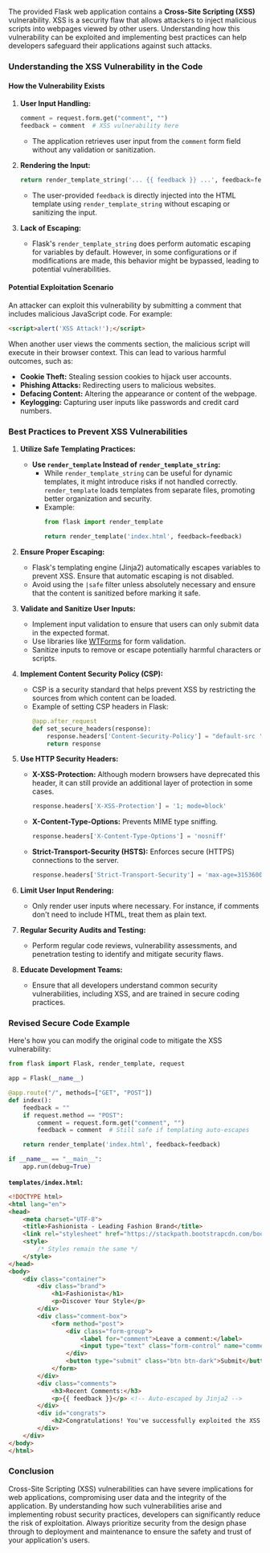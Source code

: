 The provided Flask web application contains a **Cross-Site Scripting (XSS)** vulnerability. XSS is a security flaw that allows attackers to inject malicious scripts into webpages viewed by other users. Understanding how this vulnerability can be exploited and implementing best practices can help developers safeguard their applications against such attacks.

### **Understanding the XSS Vulnerability in the Code**

#### **How the Vulnerability Exists**

1. **User Input Handling:**
   ```python
   comment = request.form.get("comment", "")
   feedback = comment  # XSS vulnerability here
   ```
   - The application retrieves user input from the `comment` form field without any validation or sanitization.

2. **Rendering the Input:**
   ```python
   return render_template_string('... {{ feedback }} ...', feedback=feedback)
   ```
   - The user-provided `feedback` is directly injected into the HTML template using `render_template_string` without escaping or sanitizing the input.

3. **Lack of Escaping:**
   - Flask's `render_template_string` does perform automatic escaping for variables by default. However, in some configurations or if modifications are made, this behavior might be bypassed, leading to potential vulnerabilities.

#### **Potential Exploitation Scenario**

An attacker can exploit this vulnerability by submitting a comment that includes malicious JavaScript code. For example:

```html
<script>alert('XSS Attack!');</script>
```

When another user views the comments section, the malicious script will execute in their browser context. This can lead to various harmful outcomes, such as:

- **Cookie Theft:** Stealing session cookies to hijack user accounts.
- **Phishing Attacks:** Redirecting users to malicious websites.
- **Defacing Content:** Altering the appearance or content of the webpage.
- **Keylogging:** Capturing user inputs like passwords and credit card numbers.

### **Best Practices to Prevent XSS Vulnerabilities**

1. **Utilize Safe Templating Practices:**
   - **Use `render_template` Instead of `render_template_string`:**
     - While `render_template_string` can be useful for dynamic templates, it might introduce risks if not handled correctly. `render_template` loads templates from separate files, promoting better organization and security.
     - Example:
       ```python
       from flask import render_template

       return render_template('index.html', feedback=feedback)
       ```

2. **Ensure Proper Escaping:**
   - Flask's templating engine (Jinja2) automatically escapes variables to prevent XSS. Ensure that automatic escaping is not disabled.
   - Avoid using the `|safe` filter unless absolutely necessary and ensure that the content is sanitized before marking it safe.

3. **Validate and Sanitize User Inputs:**
   - Implement input validation to ensure that users can only submit data in the expected format.
   - Use libraries like [WTForms](https://wtforms.readthedocs.io/en/2.3.x/) for form validation.
   - Sanitize inputs to remove or escape potentially harmful characters or scripts.

4. **Implement Content Security Policy (CSP):**
   - CSP is a security standard that helps prevent XSS by restricting the sources from which content can be loaded.
   - Example of setting CSP headers in Flask:
     ```python
     @app.after_request
     def set_secure_headers(response):
         response.headers['Content-Security-Policy'] = "default-src 'self'; script-src 'self'"
         return response
     ```

5. **Use HTTP Security Headers:**
   - **X-XSS-Protection:** Although modern browsers have deprecated this header, it can still provide an additional layer of protection in some cases.
     ```python
     response.headers['X-XSS-Protection'] = '1; mode=block'
     ```
   - **X-Content-Type-Options:** Prevents MIME type sniffing.
     ```python
     response.headers['X-Content-Type-Options'] = 'nosniff'
     ```
   - **Strict-Transport-Security (HSTS):** Enforces secure (HTTPS) connections to the server.
     ```python
     response.headers['Strict-Transport-Security'] = 'max-age=31536000; includeSubDomains'
     ```

6. **Limit User Input Rendering:**
   - Only render user inputs where necessary. For instance, if comments don't need to include HTML, treat them as plain text.

7. **Regular Security Audits and Testing:**
   - Perform regular code reviews, vulnerability assessments, and penetration testing to identify and mitigate security flaws.

8. **Educate Development Teams:**
   - Ensure that all developers understand common security vulnerabilities, including XSS, and are trained in secure coding practices.

### **Revised Secure Code Example**

Here's how you can modify the original code to mitigate the XSS vulnerability:

```python
from flask import Flask, render_template, request

app = Flask(__name__)

@app.route("/", methods=["GET", "POST"])
def index():
    feedback = ""
    if request.method == "POST":
        comment = request.form.get("comment", "")
        feedback = comment  # Still safe if templating auto-escapes

    return render_template('index.html', feedback=feedback)

if __name__ == "__main__":
    app.run(debug=True)
```

**`templates/index.html`:**

```html
<!DOCTYPE html>
<html lang="en">
<head>
    <meta charset="UTF-8">
    <title>Fashionista - Leading Fashion Brand</title>
    <link rel="stylesheet" href="https://stackpath.bootstrapcdn.com/bootstrap/4.5.0/css/bootstrap.min.css">
    <style>
        /* Styles remain the same */
    </style>
</head>
<body>
    <div class="container">
        <div class="brand">
            <h1>Fashionista</h1>
            <p>Discover Your Style</p>
        </div>
        <div class="comment-box">
            <form method="post">
                <div class="form-group">
                    <label for="comment">Leave a comment:</label>
                    <input type="text" class="form-control" name="comment" id="comment" placeholder="What do you think about our new collection?">
                </div>
                <button type="submit" class="btn btn-dark">Submit</button>
            </form>
        </div>
        <div class="comments">
            <h3>Recent Comments:</h3>
            <p>{{ feedback }}</p> <!-- Auto-escaped by Jinja2 -->
        </div>
        <div id="congrats">
            <h2>Congratulations! You've successfully exploited the XSS vulnerability.</h2>
        </div>
    </div>
</body>
</html>
```

### **Conclusion**

Cross-Site Scripting (XSS) vulnerabilities can have severe implications for web applications, compromising user data and the integrity of the application. By understanding how such vulnerabilities arise and implementing robust security practices, developers can significantly reduce the risk of exploitation. Always prioritize security from the design phase through to deployment and maintenance to ensure the safety and trust of your application's users.